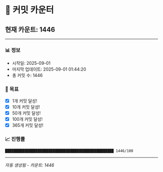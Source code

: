 # 🔢 커밋 카운터

## 현재 카운트: 1446

---

### 📊 정보
- 시작일: 2025-09-01
- 마지막 업데이트: 2025-09-01 01:44:20
- 총 커밋 수: 1446

### 🎯 목표
- [x] 1개 커밋 달성!
- [x] 10개 커밋 달성!
- [x] 50개 커밋 달성!
- [x] 100개 커밋 달성!
- [x] 365개 커밋 달성!

### 📈 진행률
```
██████████████████████████████████████████████████ 1446/100
```

---
*자동 생성됨 - 카운트: 1446*
